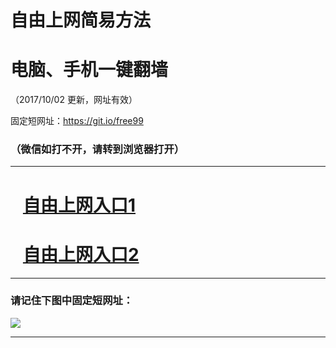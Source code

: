 ﻿# 自由上网简易方法

# 电脑、手机一键翻墙

（2017/10/02 更新，网址有效）

固定短网址：https://git.io/free99

### （微信如打不开，请转到浏览器打开）


***





# &nbsp;&nbsp; <a href="http://ft1917624547.fwtz-zhenx1001.xyz/fwqtz01.html?t=100200119437 " target="_blank">自由上网入口1</a>
# &nbsp;&nbsp; <a href="http://ft1493914731.fw-tzzhen1002.xyz/fwqtz02.html?t=100200126523 " target="_blank">自由上网入口2</a>
***

### 请记住下图中固定短网址：

<img src="https://s3-us-west-2.amazonaws.com/fwq-1001/yjfq-20170905okok.png" /> 


***

